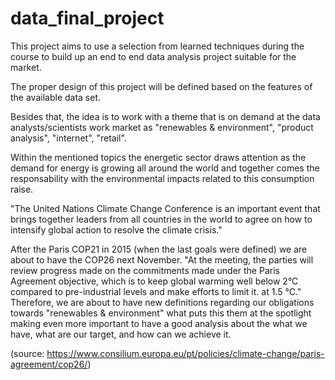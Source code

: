 # data_final_project

This project aims to use a selection from learned techniques during the course to build up an end to end data analysis project suitable for the market. 

The proper design of this project will be defined based on the features of the available data set.

Besides that, the idea is to work with a theme that is on demand at the data analysts/scientists work market as "renewables & environment", "product analysis", "internet", "retail".

Within the mentioned topics the energetic sector draws attention as the demand for energy is growing all around the world and together comes the responsability with the environmental impacts related to this consumption raise.

"The United Nations Climate Change Conference is an important event that brings together leaders from all countries in the world to agree on how to intensify global action to resolve the climate crisis."

After the Paris COP21 in 2015 (when the last goals were defined) we are about to have the COP26 next November. "At the meeting, the parties will review progress made on the commitments made under the Paris Agreement objective, which is to keep global warming well below 2°C compared to pre-industrial levels and make efforts to limit it. at 1.5 °C."
Therefore, we are about to have new definitions regarding our obligations towards "renewables & environment" what puts this them at the spotlight making even more important to have a good analysis about the what we have, what are our target, and how can we achieve it.

(source: https://www.consilium.europa.eu/pt/policies/climate-change/paris-agreement/cop26/)
